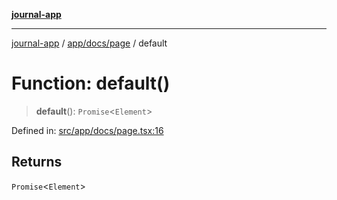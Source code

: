[**journal-app**](../../../../README.md)

***

[journal-app](../../../../modules.md) / [app/docs/page](../README.md) / default

# Function: default()

> **default**(): `Promise`\<`Element`\>

Defined in: [src/app/docs/page.tsx:16](https://github.com/FullStackExam/shamiri-journaling/blob/2429a79bf524ec1d1bc42e8c42aa2b20457e1d23/src/app/docs/page.tsx#L16)

## Returns

`Promise`\<`Element`\>
